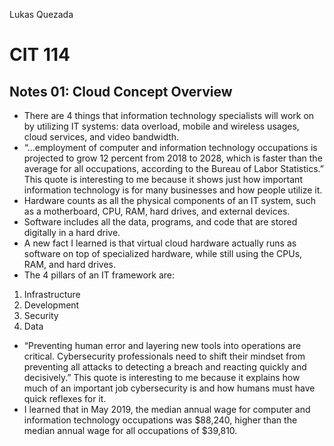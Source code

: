 Lukas Quezada
# CIT 114
## Notes 01: Cloud Concept Overview 
- There are 4 things that information technology specialists will work on by utilizing IT systems: data overload, mobile and wireless usages, cloud services, and video bandwidth.
- “...employment of computer and information technology occupations is projected to grow 12 percent from 2018 to 2028, which is faster than the average for all occupations, according to the Bureau of Labor Statistics.” This quote is interesting to me because it shows just how important information technology is for many businesses and how people utilize it.
- Hardware counts as all the physical components of an IT system, such as a motherboard, CPU, RAM, hard drives, and external devices.
- Software includes all the data, programs, and code that are stored digitally in a hard drive.
- A new fact I learned is that virtual cloud hardware actually runs as software on top of specialized hardware, while still using the CPUs, RAM, and hard drives.
- The 4 pillars of an IT framework are: 
1. Infrastructure 
2. Development 
3. Security 
4. Data
- “Preventing human error and layering new tools into operations are critical. Cybersecurity professionals need to shift their mindset from preventing all attacks to detecting a breach and reacting quickly and decisively.” This quote is interesting to me because it explains how much of an important job cybersecurity is and how humans must have quick reflexes for it.
- I learned that in May 2019, the median annual wage for computer and information technology occupations was $88,240, higher than the median annual wage for all occupations of $39,810.
